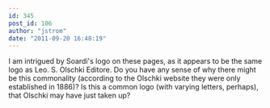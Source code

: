 ```yaml
---
id: 345
post_id: 106
author: "jstrom"
date: "2011-09-20 16:48:19"
---
```

I am intrigued by Soardi's logo on these pages, as it appears to be the same logo as Leo. S. Olschki Editore. Do you have any sense of why there might be this commonality (according to the Olschki website they were only established in 1886)? Is this a common logo (with varying letters, perhaps), that Olschki may have just taken up?
